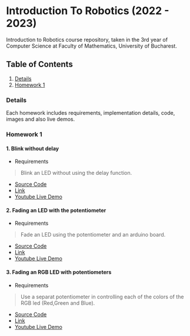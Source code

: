 # Introduction To Robotics (2022 - 2023)
 Introduction to Robotics course repository, taken in the 3rd year of Computer Science at Faculty of Mathematics, University of Bucharest.
 
 
 ## Table of Contents
 1. [Details](#details)
 2. [Homework 1](#homework-1)
 
 
 ### Details
 Each homework includes requirements, implementation details, code, images and also live demos.
 
 
 ### Homework 1
 #### 1. Blink without delay
  - Requirements
  > Blink an LED without using the delay function.
  - [Source Code](https://github.com/tavi22/IntroductionToRobotics/blob/main/homework1/homework1_p1_OM/homework1_p1_OM.ino)
  - [Link](https://github.com/tavi22/IntroductionToRobotics)
  - [Youtube Live Demo](https://github.com/tavi22/IntroductionToRobotics)
  
 #### 2. Fading an LED with the potentiometer
  - Requirements
  > Fade an LED using the potentiometer and an arduino board.
  - [Source Code](https://github.com/tavi22/IntroductionToRobotics/blob/main/homework1/homework1_p2_OM/homework1_p2_OM.ino)
  - [Link](https://github.com/tavi22/IntroductionToRobotics)
  - [Youtube Live Demo](https://github.com/tavi22/IntroductionToRobotics)
  
 #### 3. Fading an RGB LED with potentiometers
  - Requirements
  > Use a separat potentiometer in controlling each of the colors of the RGB led (Red,Green and Blue).
  - [Source Code](https://github.com/tavi22/IntroductionToRobotics/blob/main/homework1/homework1_p2_OM/homework1_p2_OM.ino)
  - [Link](https://github.com/tavi22/IntroductionToRobotics)
  - [Youtube Live Demo](https://github.com/tavi22/IntroductionToRobotics)
  
  
  
